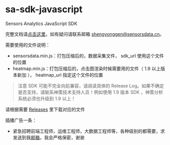 # sa-sdk-javascript

Sensors Analytics JavaScript SDK

完整文档请[点击这里](http://www.sensorsdata.cn/manual/js_sdk.html)，如有疑问请联系邮箱 shengyonggen@sensorsdata.cn。

需要使用的文件说明：

* sensorsdata.min.js：打包压缩后的，数据采集文件， sdk_url 使用这个文件的位置   
* heatmap.min.js：打包压缩后的，点击图渲染时候需要用的文件（ 1.9 以上版本新加 ）， heatmap_url 指定这个文件的位置   

> 注意 SDK 可能不完全向前兼容，请阅读具体的 Release Log。如果不确定是否支持，请联系神策技术支持人员！例如使用 1.9 版本 SDK ，神策分析系统必须也升级到 1.9 以上！
 
请根据需要 [Releases](https://github.com/sensorsdata/sa-sdk-javascript/releases) 里下载对应的文件     

插播广告一条：
 * 紧急招聘前端工程师，运维工程师，大数据工程师等，各种级别的都需要，求发送到我[邮箱](shengyonggen@sensorsdata.cn)，我会严格保密，谢谢





